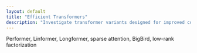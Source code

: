 ```yaml
---
layout: default
title: "Efficient Transformers"
description: "Investigate transformer variants designed for improved computational efficiency."
---
```


<link rel="stylesheet" href="{{ '/assets/css/section-academic.css' | relative_url }}">

Performer, Linformer, Longformer, sparse attention, BigBird, low-rank factorization

<script>
  // Navigation variables - no previous for index
  window.prevSection = "/content/handbooks/foundation-models/section5/";
  window.nextSection = "/content/handbooks/foundation-models/section7/";
</script>

<script src="{{ '/assets/js/section-academic.js' | relative_url }}"></script>
